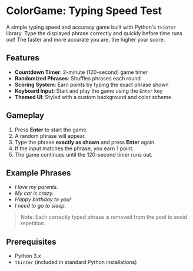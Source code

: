 # ColorGame: Typing Speed Test

A simple typing speed and accuracy game built with Python's `tkinter` library. Type the displayed phrase correctly and quickly before time runs out! The faster and more accurate you are, the higher your score.

## Features

- **Countdown Timer**: 2-minute (120-second) game timer
- **Randomized Phrases**: Shuffles phrases each round
- **Scoring System**: Earn points by typing the exact phrase shown
- **Keyboard Input**: Start and play the game using the `Enter` key
- **Themed UI**: Styled with a custom background and color scheme

## Gameplay

1. Press **Enter** to start the game.
2. A random phrase will appear.
3. Type the phrase **exactly as shown** and press **Enter** again.
4. If the input matches the phrase, you earn 1 point.
5. The game continues until the 120-second timer runs out.

## Example Phrases

- *I love my parents.*
- *My cat is crazy.*
- *Happy birthday to you!*
- *I need to go to sleep.*

> Note: Each correctly typed phrase is removed from the pool to avoid repetition.

## Prerequisites

- Python 3.x
- `tkinter` (included in standard Python installations)
